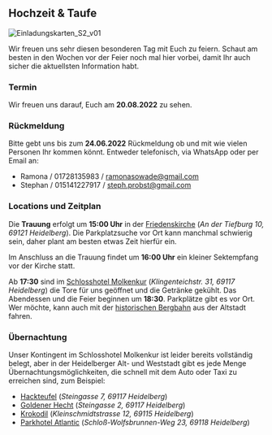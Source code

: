 ## Hochzeit & Taufe

![Einladungskarten_S2_v01](https://user-images.githubusercontent.com/20990315/154286826-5ec7a6a2-1d3e-4e7b-b7e8-1376c4462819.png)

Wir freuen uns sehr diesen besonderen Tag mit Euch zu feiern. Schaut am besten in den Wochen vor der Feier noch mal hier vorbei, damit Ihr auch sicher die aktuellsten Information habt.

### Termin

Wir freuen uns darauf, Euch am **20.08.2022** zu sehen.

### Rückmeldung

Bitte gebt uns bis zum **24.06.2022** Rückmeldung ob und mit wie vielen Personen Ihr kommen könnt. Entweder telefonisch, via WhatsApp oder per Email an:

- Ramona / 01728135983 / ramonasowade@gmail.com
- Stephan / 015141227917 / steph.probst@gmail.com

### Locations und Zeitplan

Die **Trauung** erfolgt um **15:00 Uhr** in der [Friedenskirche](https://friedensgemeinde-handschuhsheim.de/) (_An der Tiefburg 10, 69121 Heidelberg_). Die Parkplatzsuche vor Ort kann manchmal schwierig sein, daher plant am besten etwas Zeit hierfür ein.

Im Anschluss an die Trauung findet um **16:00 Uhr** ein kleiner Sektempfang vor der Kirche statt.

Ab **17:30** sind im [Schlosshotel Molkenkur](https://www.molkenkur.de/) (_Klingenteichstr. 31, 69117 Heidelberg_) die Tore für uns geöffnet und die Getränke gekühlt. Das Abendessen und die Feier beginnen um **18:30**. Parkplätze gibt es vor Ort. Wer möchte, kann auch mit der [historischen Bergbahn](https://www.bergbahn-heidelberg.de/) aus der Altstadt fahren.

### Übernachtung

Unser Kontingent im Schlosshotel Molkenkur ist leider bereits vollständig belegt, aber in der Heidelberger Alt- und Weststadt gibt es jede Menge Übernachtungsmöglichkeiten, die schnell mit dem Auto oder Taxi zu erreichen sind, zum Beispiel:

- [Hackteufel](https://www.hackteufel.de/de/index.html) (_Steingasse 7, 69117 Heidelberg_)
- [Goldener Hecht](https://www.hotel-goldener-hecht.de/index.php/de/) (_Steingasse 2, 69117 Heidelberg_)
- [Krokodil](https://krokodil-heidelberg.de/) (_Kleinschmidtstrasse 12, 69115 Heidelberg_)
- [Parkhotel Atlantic](https://krokodil-heidelberg.de/) (_Schloß-Wolfsbrunnen-Weg 23, 69118 Heidelberg_)

